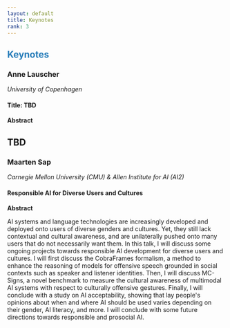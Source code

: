 ```yaml
---
layout: default
title: Keynotes
rank: 3
---
```


## <span style="color:#267CB9"> Keynotes</span>

### Anne Lauscher
*University of Copenhagen*

#### Title: TBD

**Abstract**

TBD
---

### Maarten Sap
*Carnegie Mellon University (CMU) & Allen Institute for AI (AI2)*

#### Responsible AI for Diverse Users and Cultures

**Abstract**

AI systems and language technologies are increasingly developed and deployed onto users of diverse genders and cultures. Yet, they still lack contextual and cultural awareness, and are unilaterally pushed onto many users that do not necessarily want them. In this talk, I will discuss some ongoing projects towards responsible AI development for diverse users and cultures.
I will first discuss the CobraFrames formalism, a method to enhance the reasoning of models for offensive speech grounded in social contexts such as speaker and listener identities. Then, I will discuss MC-Signs, a novel benchmark to measure the cultural awareness of multimodal AI systems with respect to culturally offensive gestures. Finally, I will conclude with a study on AI acceptability, showing that lay people's opinions about when and where AI should be used varies depending on their gender, AI literacy, and more. I will conclude with some future directions towards responsible and prosocial AI.
